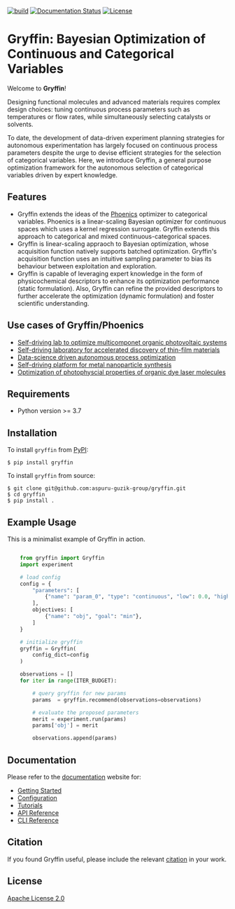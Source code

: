 [![build](https://github.com/aspuru-guzik-group/gryffin/actions/workflows/continuous-integration.yml/badge.svg)](https://github.com/aspuru-guzik-group/gryffin/actions/workflows/continuous-integration.yml)
[![Documentation Status](https://readthedocs.org/projects/gryffin/badge/?version=latest)](http://gryffin.readthedocs.io/?badge=latest)
[![License](https://img.shields.io/badge/License-Apache%202.0-blue.svg)](https://opensource.org/licenses/Apache-2.0)

Gryffin: Bayesian Optimization of Continuous and Categorical Variables
======================================================================

Welcome to **Gryffin**!

Designing functional molecules and advanced materials requires complex design choices: tuning
continuous process parameters such as temperatures or flow rates, while simultaneously selecting
catalysts or solvents. 

To date, the development of data-driven experiment planning strategies for
autonomous experimentation has largely focused on continuous process parameters despite the urge
to devise efficient strategies for the selection of categorical variables. Here, we introduce Gryffin,
a general purpose optimization framework for the autonomous selection of categorical variables
driven by expert knowledge.

## Features

* Gryffin extends the ideas of the [Phoenics](https://pubs.acs.org/doi/10.1021/acscentsci.8b00307) optimizer to categorical variables. Phoenics is a linear-scaling Bayesian optimizer for continuous spaces which uses a kernel regression surrogate. Gryffin extends this approach to categorical and mixed continuous-categorical spaces. 
* Gryffin is linear-scaling appraoch to Bayesian optimization, whose acquisition function natively supports batched optimization. Gryffin's acquisition function uses an intuitive sampling parameter to bias its behaviour between exploitation and exploration. 
* Gryffin is capable of leveraging expert knowledge in the form of physicochemical descriptors to enhance its optimization performance (static formulation). Also, Gryffin can refine the provided descriptors to further accelerate the optimization (dynamic formulation) and foster scientific understanding. 

## Use cases of Gryffin/Phoenics

* [Self-driving lab to optimize multicomponet organic photovoltaic systems](https://onlinelibrary.wiley.com/doi/full/10.1002/adma.201907801)
* [Self-driving laboratory for accelerated discovery of thin-film materials](https://www.science.org/doi/10.1126/sciadv.aaz8867)
* [Data-science driven autonomous process optimization](https://www.nature.com/articles/s42004-021-00550-x)
* [Self-driving platform for metal nanoparticle synthesis](https://onlinelibrary.wiley.com/doi/full/10.1002/adfm.202106725)
* [Optimization of photophyscial properties of organic dye laser molecules](https://pubs.acs.org/doi/10.1021/acscentsci.1c01002)


## Requirements

* Python version >= 3.7


## Installation

To install ``gryffin`` from [PyPI](https://pypi.org/project/gryffin/):

```console
$ pip install gryffin
```

To install ``gryffin`` from source:

``` console
$ git clone git@github.com:aspuru-guzik-group/gryffin.git
$ cd gryffin
$ pip install .
```

## Example Usage 


This is a minimalist example of Gryffin in action.


```python

    from gryffin import Gryffin
    import experiment

    # load config
    config = {
        "parameters": [
            {"name": "param_0", "type": "continuous", "low": 0.0, "high": 1.0},
        ],
        objectives: [
            {"name": "obj", "goal": "min"},
        ]
    }

    # initialize gryffin
    gryffin = Gryffin(
        config_dict=config
    )

    observations = [] 
    for iter in range(ITER_BUDGET):

        # query gryffin for new params
        params  = gryffin.recommend(observations=observations)

        # evaluate the proposed parameters
        merit = experiment.run(params)
        params['obj'] = merit

        observations.append(params)
```

## Documentation

Please refer to the [documentation](https://gryffin.readthedocs.io/en/latest/) website for:

* [Getting Started](https://gryffin.readthedocs.io/en/latest/getting_started.html)
* [Configuration](https://gryffin.readthedocs.io/en/latest/configuration.html)
* [Tutorials](https://gryffin.readthedocs.io/en/latest/tutorial.html)
* [API Reference](https://gryffin.readthedocs.io/en/latest/api_documentation.html)
* [CLI Reference](https://gryffin.readthedocs.io/en/latest/cli_documentation.html)


## Citation

If you found Gryffin useful, please include the relevant [citation](https://gryffin.readthedocs.io/en/latest/citation.html) in your work.

## License

[Apache License 2.0](https://choosealicense.com/licenses/apache-2.0/)






